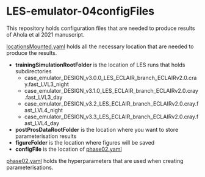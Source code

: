 # LES-emulator-04configFiles

This repository holds configuration files that are needed to produce results of Ahola et al 2021 manuscript.

[locationsMounted.yaml](locationsMounted.yaml) holds all the necessary location that are needed to produce the results.
- **trainingSimulationRootFolder** is the location of LES runs that holds subdirectories          
  - case_emulator_DESIGN_v3.0.0_LES_ECLAIR_branch_ECLAIRv2.0.cray.fast_LVL3_night
  - case_emulator_DESIGN_v3.1.0_LES_ECLAIR_branch_ECLAIRv2.0.cray.fast_LVL3_day
  - case_emulator_DESIGN_v3.2_LES_ECLAIR_branch_ECLAIRv2.0.cray.fast_LVL4_night
  - case_emulator_DESIGN_v3.3_LES_ECLAIR_branch_ECLAIRv2.0.cray.fast_LVL4_day
- **postProsDataRootFolder** is the location where you want to store parameterisation results
- **figureFolder** is the location where figures will be saved
- **configFile** is the location of [phase02.yaml](phase02.yaml)

[phase02.yaml](phase02.yaml) holds the hyperparameters that are used when creating parameterisations.
